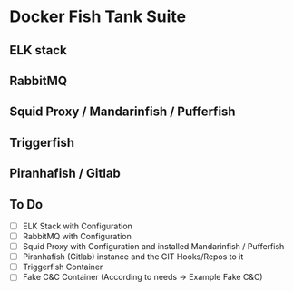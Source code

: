 # Docker Fish Tank Suite

## ELK stack

## RabbitMQ

## Squid Proxy / Mandarinfish / Pufferfish

## Triggerfish

## Piranhafish / Gitlab


## To Do

- [ ] ELK Stack with Configuration
- [ ] RabbitMQ with Configuration
- [ ] Squid Proxy with Configuration and installed Mandarinfish / Pufferfish
- [ ] Piranhafish (Gitlab) instance and the GIT Hooks/Repos to it
- [ ] Triggerfish Container
- [ ] Fake C&C Container (According to needs -> Example Fake C&C)
